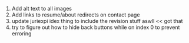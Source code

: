 1. Add alt text to all images
2. Add links to resume/about redirects on contact page
3. update juriexpi idex thing to include the revision stuff aswll << got that
4. try to figure out how to hide back buttons while on index 0 to prevent erroring